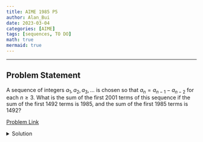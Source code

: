 ```yaml
---
title: AIME 1985 P5    
author: Alan_Bui    
date: 2023-03-04
categories: [AIME]
tags: [sequences, TO DO]
math: true    
mermaid: true  
---
```


---
## Problem Statement

A sequence of integers $a_1, a_2, a_3, \ldots$ is chosen so that $a_n = a_{n - 1} - a_{n - 2}$ for each $n \ge 3$. What is the sum of the first 2001 terms of this sequence if the sum of the first 1492 terms is 1985, and the sum of the first 1985 terms is 1492?

[Problem Link](https://artofproblemsolving.com/wiki/index.php/1985_AIME_Problems/Problem_5)

<details>
<summary> Solution </summary>

</details>

